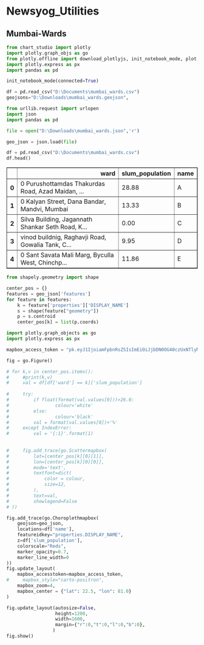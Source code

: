 # Newsyog_Utilities
## Mumbai-Wards
```python
from chart_studio import plotly
import plotly.graph_objs as go 
from plotly.offline import download_plotlyjs, init_notebook_mode, plot, iplot
import plotly.express as px
import pandas as pd
```


```python
init_notebook_mode(connected=True) 
```







```python
df = pd.read_csv("D:\Documents\mumbai_wards.csv")
geojsons="D:\Downloads\mumbai_wards.geojson",

```


```python
from urllib.request import urlopen
import json
import pandas as pd
```


```python
file = open("D:\Downloads\mumbai_wards.json",'r')

geo_json = json.load(file)

```


```python
df = pd.read_csv("D:\Documents\mumbai_wards.csv")
df.head()
```




<div>

<table border="1" class="dataframe">
  <thead>
    <tr style="text-align: right;">
      <th></th>
      <th>ward</th>
      <th>slum_population</th>
      <th>name</th>
    </tr>
  </thead>
  <tbody>
    <tr>
      <th>0</th>
      <td>0 Purushottamdas Thakurdas Road, Azad Maidan, ...</td>
      <td>28.88</td>
      <td>A</td>
    </tr>
    <tr>
      <th>1</th>
      <td>0 Kalyan Street, Dana Bandar, Mandvi, Mumbai</td>
      <td>13.33</td>
      <td>B</td>
    </tr>
    <tr>
      <th>2</th>
      <td>Silva Building, Jagannath Shankar Seth Road, K...</td>
      <td>0.00</td>
      <td>C</td>
    </tr>
    <tr>
      <th>3</th>
      <td>vinod buildnig, Raghavji Road, Gowalia Tank, C...</td>
      <td>9.95</td>
      <td>D</td>
    </tr>
    <tr>
      <th>4</th>
      <td>0 Sant Savata Mali Marg, Byculla West, Chinchp...</td>
      <td>11.86</td>
      <td>E</td>
    </tr>
  </tbody>
</table>
</div>




```python
from shapely.geometry import shape
```


```python
center_pos = {}
features = geo_json['features']
for feature in features:
    k = feature['properties']['DISPLAY_NAME']
    s = shape(feature["geometry"])
    p = s.centroid
    center_pos[k] = list(p.coords)
```


```python
import plotly.graph_objects as go
import plotly.express as px
```


```python
mapbox_access_token = "pk.eyJ1IjoiamFpbnRsZSIsImEiOiJjbDN0OG40czUxNTlyM2lsdG96dnNqbnRkIn0.pmtJw4aoMUFzEEhjNhanhA"
```


```python
fig = go.Figure()

# for k,v in center_pos.items():
#     #print(k,v)
#     val = df[df['ward'] == k]['slum_population']
    
#     try:
#         if float(format(val.values[0]))>26.0:
#                 colour='white'
#         else:
#                 colour='black'
#         val = format(val.values[0])+'%'       
#     except IndexError:
#         val = '{:1}'.format(1)
    
    
#     fig.add_trace(go.Scattermapbox(
#         lat=[center_pos[k][0][1]],
#         lon=[center_pos[k][0][0]],
#         mode='text',
#         textfont=dict(
#             color = colour,
#             size=12,
#         ),
#         text=val,
#         showlegend=False
# ))
```


```python
fig.add_trace(go.Choroplethmapbox(
    geojson=geo_json, 
    locations=df['name'],
    featureidkey="properties.DISPLAY_NAME",
    z=df['slum_population'],
    colorscale="Reds",
    marker_opacity=0.7,
    marker_line_width=0
))
fig.update_layout(
    mapbox_accesstoken=mapbox_access_token,
#     mapbox_style="carto-positron",
    mapbox_zoom=4,
    mapbox_center = {"lat": 22.5, "lon": 81.0}
)

fig.update_layout(autosize=False,
                  height=1200,
                  width=1600,
                  margin={"r":0,"t":0,"l":0,"b":0},
                 )
fig.show()
```





```python

```

